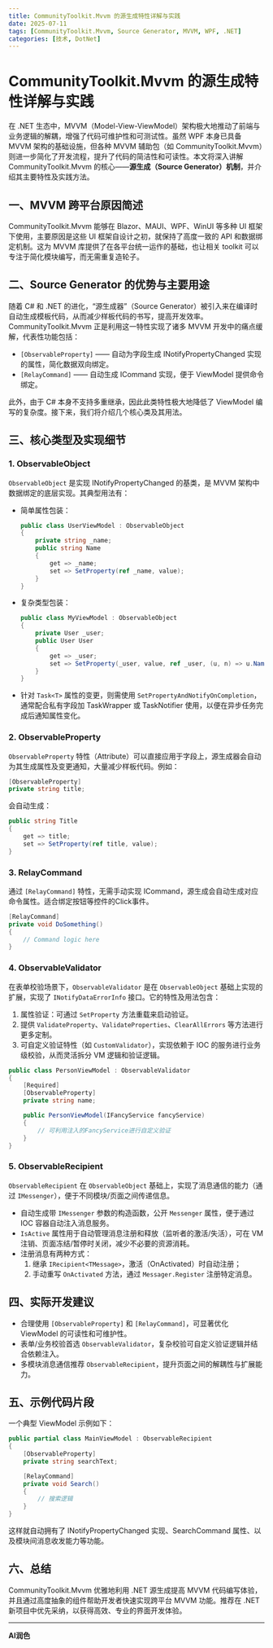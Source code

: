 ```yaml
---
title: CommunityToolkit.Mvvm 的源生成特性详解与实践
date: 2025-07-11
tags: [CommunityToolkit.Mvvm, Source Generator, MVVM, WPF, .NET]
categories: [技术, DotNet]
---
```


# CommunityToolkit.Mvvm 的源生成特性详解与实践

在 .NET 生态中，MVVM（Model-View-ViewModel）架构极大地推动了前端与业务逻辑的解耦，增强了代码可维护性和可测试性。虽然 WPF 本身已具备 MVVM 架构的基础设施，但各种 MVVM 辅助包（如 CommunityToolkit.Mvvm）则进一步简化了开发流程，提升了代码的简洁性和可读性。本文将深入讲解 CommunityToolkit.Mvvm 的核心——**源生成（Source Generator）机制**，并介绍其主要特性及实践方法。

## 一、MVVM 跨平台原因简述

CommunityToolkit.Mvvm 能够在 Blazor、MAUI、WPF、WinUI 等多种 UI 框架下使用，主要原因是这些 UI 框架自设计之初，就保持了高度一致的 API 和数据绑定机制。这为 MVVM 库提供了在各平台统一运作的基础，也让相关 toolkit 可以专注于简化模块编写，而无需重复造轮子。

## 二、Source Generator 的优势与主要用途

随着 C# 和 .NET 的进化，“源生成器”（Source Generator）被引入来在编译时自动生成模板代码，从而减少样板代码的书写，提高开发效率。CommunityToolkit.Mvvm 正是利用这一特性实现了诸多 MVVM 开发中的痛点缓解，代表性功能包括：

- `[ObservableProperty]` —— 自动为字段生成 INotifyPropertyChanged 实现的属性，简化数据双向绑定。
- `[RelayCommand]` —— 自动生成 ICommand 实现，便于 ViewModel 提供命令绑定。

此外，由于 C# 本身不支持多重继承，因此此类特性极大地降低了 ViewModel 编写的复杂度。接下来，我们将介绍几个核心类及其用法。

## 三、核心类型及实现细节

### 1. ObservableObject

`ObservableObject` 是实现 INotifyPropertyChanged 的基类，是 MVVM 架构中数据绑定的底层实现。其典型用法有：

- 简单属性包装：

  ```csharp
  public class UserViewModel : ObservableObject
  {
      private string _name;
      public string Name
      {
          get => _name;
          set => SetProperty(ref _name, value);
      }
  }
  ```

- 复杂类型包装：

  ```csharp
  public class MyViewModel : ObservableObject
  {
      private User _user;
      public User User
      {
          get => _user;
          set => SetProperty(_user, value, ref _user, (u, n) => u.Name = n);
      }
  }
  ```

- 针对 `Task<T>` 属性的变更，则需使用 `SetPropertyAndNotifyOnCompletion`，通常配合私有字段加 TaskWrapper 或 TaskNotifier 使用，以便在异步任务完成后通知属性变化。

### 2. ObservableProperty

`ObservableProperty` 特性（Attribute）可以直接应用于字段上，源生成器会自动为其生成属性及变更通知，大量减少样板代码。例如：

```csharp
[ObservableProperty]
private string title;
```
会自动生成：
```csharp
public string Title
{
    get => title;
    set => SetProperty(ref title, value);
}
```

### 3. RelayCommand

通过 `[RelayCommand]` 特性，无需手动实现 ICommand，源生成会自动生成对应命令属性。适合绑定按钮等控件的Click事件。

```csharp
[RelayCommand]
private void DoSomething()
{
    // Command logic here
}
```

### 4. ObservableValidator

在表单校验场景下，`ObservableValidator` 是在 `ObservableObject` 基础上实现的扩展，实现了 `INotifyDataErrorInfo` 接口。它的特性及用法包含：

1. 属性验证：可通过 `SetProperty` 方法重载来启动验证。
2. 提供 `ValidateProperty`、`ValidateProperties`、`ClearAllErrors` 等方法进行更多定制。
3. 可自定义验证特性（如 `CustomValidator`），实现依赖于 IOC 的服务进行业务级校验，从而灵活拆分 VM 逻辑和验证逻辑。

```csharp
public class PersonViewModel : ObservableValidator
{
    [Required]
    [ObservableProperty]
    private string name;

    public PersonViewModel(IFancyService fancyService)
    {
        // 可利用注入的FancyService进行自定义验证
    }
}
```

### 5. ObservableRecipient

`ObservableRecipient` 在 `ObservableObject` 基础上，实现了消息通信的能力（通过 `IMessenger`），便于不同模块/页面之间传递信息。

- 自动生成带 `IMessenger` 参数的构造函数，公开 `Messenger` 属性，便于通过 IOC 容器自动注入消息服务。
- `IsActive` 属性用于自动管理消息注册和释放（监听者的激活/失活），可在 VM 注销、页面冻结/暂停时关闭，减少不必要的资源消耗。
- 注册消息有两种方式：
  1. 继承 `IRecipient<TMessage>`，激活（OnActivated）时自动注册；
  2. 手动重写 `OnActivated` 方法，通过 `Messager.Register` 注册特定消息。

## 四、实际开发建议

- 合理使用 `[ObservableProperty]` 和 `[RelayCommand]`，可显著优化 ViewModel 的可读性和可维护性。
- 表单/业务校验首选 `ObservableValidator`，复杂校验可自定义验证逻辑并结合依赖注入。
- 多模块消息通信推荐 `ObservableRecipient`，提升页面之间的解耦性与扩展能力。

## 五、示例代码片段

一个典型 ViewModel 示例如下：

```csharp
public partial class MainViewModel : ObservableRecipient
{
    [ObservableProperty]
    private string searchText;

    [RelayCommand]
    private void Search()
    {
        // 搜索逻辑
    }
}
```

这样就自动拥有了 INotifyPropertyChanged 实现、SearchCommand 属性、以及模块间消息收发能力等功能。

## 六、总结

CommunityToolkit.Mvvm 优雅地利用 .NET 源生成提高 MVVM 代码编写体验，并且通过高度抽象的组件帮助开发者快速实现跨平台 MVVM 功能。推荐在 .NET 新项目中优先采纳，以获得高效、专业的界面开发体验。

---

**AI润色**
